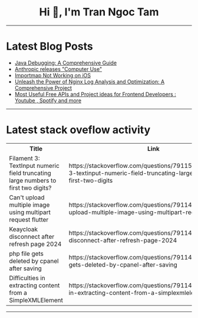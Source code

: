 <h1 align="center">Hi 👋, I'm Tran Ngoc Tam</h1>

---

# Latest Blog Posts 
<!-- BLOG-POST-LIST:START -->
- [Java Debugging: A Comprehensive Guide](https://dev.to/prodevopsguytech/java-debugging-a-comprehensive-guide-32hh)
- [Anthropic releases &quot;Computer Use&quot;](https://dev.to/peter/anthropic-releases-computer-use-15oj)
- [Importmap Not Working on iOS](https://dev.to/yegorckv/importmap-not-working-on-ios-2jfh)
- [Unleash the Power of Nginx Log Analysis and Optimization: A Comprehensive Project](https://dev.to/labex/unleash-the-power-of-nginx-log-analysis-and-optimization-a-comprehensive-project-5ckn)
- [Most Useful Free APIs and Project ideas for Frontend Developers : Youtube , Spotify and more](https://dev.to/sonaykara/most-useful-free-apis-and-project-ideas-for-frontend-developers-youtube-spotify-and-more-4p89)
<!-- BLOG-POST-LIST:END -->

---

# Latest stack oveflow activity
<table>
  <tr><th>Title</th><th>Link</th></tr>
  <!-- STACKOVERFLOW:START --><tr><td>Filament 3: TextInput numeric field truncating large numbers to first two digits?</td><td>https://stackoverflow.com/questions/79115101/filament-3-textinput-numeric-field-truncating-large-numbers-to-first-two-digits</td></tr><tr><td>Can&#39;t upload multiple image using multipart request flutter</td><td>https://stackoverflow.com/questions/79114804/cant-upload-multiple-image-using-multipart-request-flutter</td></tr><tr><td>Keaycloak disconnect after refresh page 2024</td><td>https://stackoverflow.com/questions/79114670/keaycloak-disconnect-after-refresh-page-2024</td></tr><tr><td>php file gets deleted by cpanel after saving</td><td>https://stackoverflow.com/questions/79114643/php-file-gets-deleted-by-cpanel-after-saving</td></tr><tr><td>Difficulties in extracting content from a SimpleXMLElement</td><td>https://stackoverflow.com/questions/79114593/difficulties-in-extracting-content-from-a-simplexmlelement</td></tr><!-- STACKOVERFLOW:END -->
</table>

---


